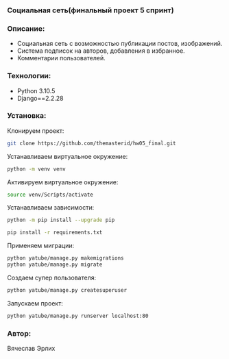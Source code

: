 
### Социальная сеть(финальный проект 5 спринт)


### Описание:
- Социальная сеть с возможностью публикации постов, изображений.
- Система подписок на авторов, добавления в избранное.
- Комментарии пользователей.


### Технологии:

- Python 3.10.5
- Django==2.2.28


### Установка:

Клонируем проект:

```bash
git clone https://github.com/themasterid/hw05_final.git
```

Устанавливаем виртуальное окружение:

```bash
python -m venv venv
```

Активируем виртуальное окружение:

```bash
source venv/Scripts/activate
```

Устанавливаем зависимости:

```bash
python -m pip install --upgrade pip
```
```bash
pip install -r requirements.txt
```

Применяем миграции:

```bash
python yatube/manage.py makemigrations
python yatube/manage.py migrate
```

Создаем супер пользователя:

```bash
python yatube/manage.py createsuperuser
```

Запускаем проект:

```bash
python yatube/manage.py runserver localhost:80
```


### Автор:
Вячеслав Эрлих
